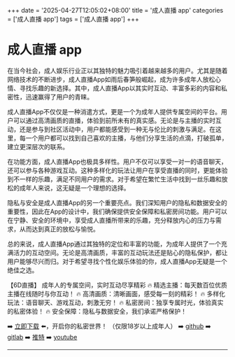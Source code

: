 +++
date = '2025-04-27T12:05:02+08:00'
title = '成人直播 app'
categories = ['成人直播 app']
tags = ['成人直播 app']
+++

# 成人直播 app

在当今社会，成人娱乐行业正以其独特的魅力吸引着越来越多的用户。尤其是随着网络技术的不断进步，成人直播App如雨后春笋般崛起，成为许多成年人放松心情、寻找乐趣的新选择。其中，成人直播App以其实时互动、丰富多彩的内容和私密性，迅速赢得了用户的青睐。

成人直播App不仅仅是一种消遣方式，更是一个为成年人提供专属空间的平台。用户可以通过高清画质的直播，体验到前所未有的真实感。无论是与主播的实时互动，还是参与到社区活动中，用户都能感受到一种无与伦比的刺激与满足。在这里，每一个用户都可以找到自己喜欢的主播，与他们分享生活的点滴，打破孤单，建立更深层次的联系。

在功能方面，成人直播App也极具多样性。用户不仅可以享受一对一的语音聊天，还可以参与各种游戏互动。这种多样化的玩法让用户在享受直播的同时，更能体验到不一样的乐趣，满足不同用户的需求。对于希望在繁忙生活中找到一丝乐趣和放松的成年人来说，这无疑是一个理想的选择。

隐私与安全是成人直播App的另一个重要亮点。我们深知用户的隐私和数据安全的重要性，因此在App的设计中，我们确保提供安全保障和私密房间功能。用户可以在宁静、安全的环境中，享受成人直播所带来的乐趣，充分释放内心的压力与需求，从而达到真正的放松与愉悦。

总的来说，成人直播App通过其独特的定位和丰富的功能，为成年人提供了一个充满活力的互动空间。无论是高清画质，丰富的互动玩法还是贴心的隐私保护，都让用户能够尽兴而归。对于希望寻找个性化娱乐体验的你，成人直播App无疑是一个绝佳之选。

【6D直播】
成年人的专属空间，实时互动尽享精彩
🔥 精选主播：每天数百位优质主播在线随时与你互动！
🔥 高清画质：清晰画面，感受每一刻的精彩！
🔥 多样化玩法：语音聊天、游戏互动，刺激无穷！
🔥 私密房间：独享专属时光，体验真实的私密体验！
🔥 安全保障：隐私与数据安全，我们承诺严格保护！

➡️ [立即下载](https://down123.s3.ap-east-1.amazonaws.com/down/down.html?channelCode=blog) ⬅️，开启你的私密世界！
（仅限18岁以上成年人）
➡️ [github](https://aldult-live.github.io/)
➡️ [gitlab](https://seo-09598d.gitlab.io/)
➡️ [推特](https://x.com/wegame33)
➡️ [youtube](https://www.youtube.com/@6Dlive)

---
